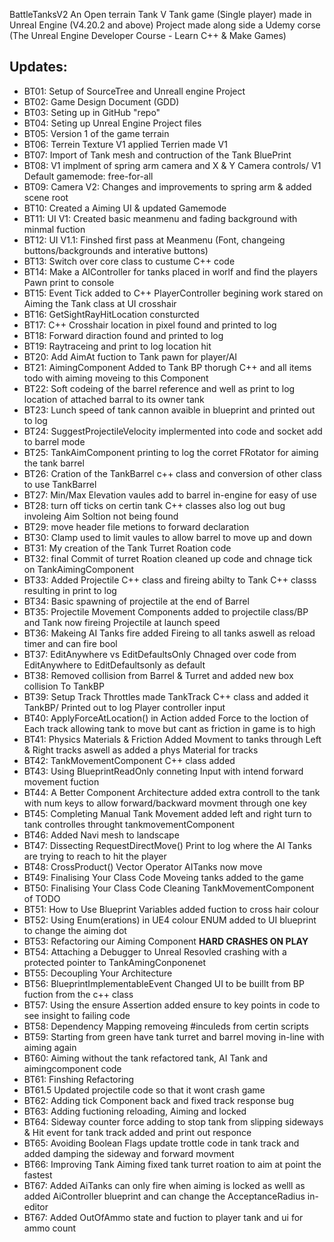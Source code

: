 BattleTanksV2
An Open terrain Tank V Tank game (Single player) made in Unreal Engine (V4.20.2 and above)
Project made along side a Udemy corse (The Unreal Engine Developer Course - Learn C++ & Make Games)

## Updates:
* BT01: Setup of SourceTree and Unreall engine Project
* BT02: Game Design Document (GDD)
* BT03: Seting up in GitHub "repo"
* BT04: Seting up Unreal Engine Project files
* BT05: Version 1 of the game terrain 
* BT06: Terrein Texture V1 applied Terrien made V1
* BT07: Import of Tank mesh and contruction of the Tank BluePrint
* BT08: V1 implment of spring arm camera and X & Y Camera controls/ V1 Default gamemode: free-for-all
* BT09: Camera V2: Changes and improvements to spring arm & added scene root
* BT10: Created a Aiming UI & updated Gamemode
* BT11: UI V1: Created basic meanmenu and fading background with minmal fuction
* BT12: UI V1.1: Finshed first pass at Meanmenu (Font, changeing buttons/backgrounds and interative buttons)
* BT13: Switch over core class to custume C++ code
* BT14: Make a AIController for tanks placed in worlf and find the players Pawn print to console
* BT15: Event Tick added to C++ PlayerController begining work stared on Aiming the Tank class at UI crosshair
* BT16: GetSightRayHitLocation consturcted
* BT17: C++ Crosshair location in pixel found and printed to log
* BT18: Forward diraction found and printed to log
* BT19: Raytraceing and print to log location hit
* BT20: Add AimAt fuction to Tank pawn for player/AI
* BT21: AimingComponent Added to Tank BP thorugh C++ and all items todo with aiming moveing to this Component
* BT22: Soft codeing of the barrel reference and well as print to log location of attached barral to its owner tank
* BT23: Lunch speed of tank cannon avaible in blueprint and printed out to log 
* BT24: SuggestProjectileVelocity implermented into code and socket add to barrel mode
* BT25: TankAimComponent printing to log the corret FRotator for aiming the tank barrel 
* BT26: Cration of the TankBarrel c++ class and conversion of other class to use TankBarrel
* BT27: Min/Max Elevation vaules add to barrel in-engine for easy of use
* BT28: turn off ticks on certin tank C++ classes also log out bug involeing Aim Soltion not being found
* BT29: move header file metions to forward declaration
* BT30: Clamp used to limit vaules to allow barrel to move up and down 
* BT31: My creation of the Tank Turret Roation code 
* BT32: final Commit of turret Roation cleaned up code and chnage tick on TankAimingComponent
* BT33: Added Projectile C++ class and fireing abilty to Tank C++ classs resulting in print to log 
* BT34: Basic spawning of projectile at the end of Barrel
* BT35: Projectile Movement Components added to projectile class/BP and Tank now fireing Projectile at launch speed
* BT36: Makeing AI Tanks fire added Fireing to all tanks aswell as reload timer and can fire bool
* BT37: EditAnywhere vs EditDefaultsOnly Chnaged over code from EditAnywhere to EditDefaultsonly as default
* BT38: Removed collision from Barrel & Turret and added new box collision To TankBP
* BT39: Setup Track Throttles made TankTrack C++ class and added it TankBP/ Printed out to log Player controller input
* BT40: ApplyForceAtLocation() in Action added Force to the loction of Each track allowing tank to move but cant as friction in game is to high
* BT41: Physics Materials & Friction Added Movment to tanks through Left & Right tracks aswell as added a phys Material for tracks
* BT42: TankMovementComponent C++ class added
* BT43: Using BlueprintReadOnly conneting Input with intend forward movement fuction
* BT44: A Better Component Architecture added extra controll to the tank with num keys to allow forward/backward movment through one key
* BT45: Completing Manual Tank Movement added left and right turn to tank controlles throught tankmovementComponent
* BT46: Added Navi mesh to landscape
* BT47: Dissecting RequestDirectMove() Print to log where the AI Tanks are trying to reach to hit the player 
* BT48: CrossProduct() Vector Operator AITanks now move
* BT49: Finalising Your Class Code Moveing tanks added to the game 
* BT50: Finalising Your Class Code Cleaning TankMovementComponent of TODO
* BT51: How to Use Blueprint Variables added fuction to cross hair colour
* BT52: Using Enum(erations) in UE4 colour ENUM added to UI blueprint to change the aiming dot
* BT53: Refactoring our Aiming Component **HARD CRASHES ON PLAY**
* BT54: Attaching a Debugger to Unreal Resovled crashing with a protected pointer to TankAmingConponenet
* BT55: Decoupling Your Architecture 
* BT56: BlueprintImplementableEvent Changed UI to be buillt from BP fuction from the c++ class
* BT57: Using the ensure Assertion added ensure to key points in code to see insight to failing code
* BT58: Dependency Mapping removeing #inculeds from certin scripts
* BT59: Starting from green have tank turret and barrel moving in-line with aiming again
* BT60: Aiming without the tank refactored tank, AI Tank and aimingcomponent code 	
* BT61: Finshing Refactoring
* BT61.5 Updated projectile code so that it wont crash game
* BT62: Adding tick Component back and fixed track response bug
* BT63: Adding fuctioning reloading, Aiming and locked
* BT64: Sideway counter force adding to stop tank from slipping sideways & Hit event for tank track added and print out responce
* BT65: Avoiding Boolean Flags update trottle code in tank track and added damping the sideway and forward movment
* BT66: Improving Tank Aiming fixed tank turret roation to aim at point the fastest
* BT67: Added AiTanks can only fire when aiming is locked as welll as added AiController blueprint and can change the AcceptanceRadius in-editor
* BT67: Added OutOfAmmo state and fuction to player tank and ui for ammo count